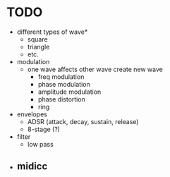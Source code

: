 # TODO
- different types of wave*
  - square
  - triangle
  - etc. 
- modulation 
  - one wave affects other wave create new wave
    - freq modulation
    - phase modulation
    - amplitude modulation
    - phase distortion
    - ring
- envelopes
  - ADSR (attack, decay, sustain, release)
  - 8-stage (?)
- filter
  - low pass
- midicc
  - 
